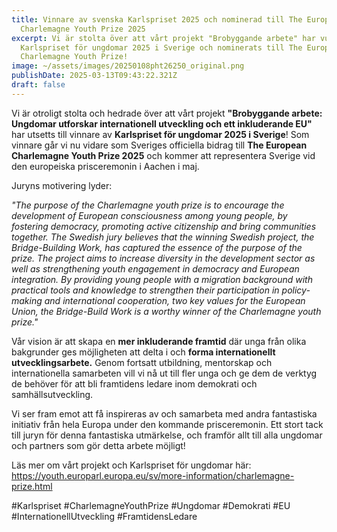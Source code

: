 ```yaml
---
title: Vinnare av svenska Karlspriset 2025 och nominerad till The European
  Charlemagne Youth Prize 2025
excerpt: Vi är stolta över att vårt projekt "Brobyggande arbete" har vunnit
  Karlspriset för ungdomar 2025 i Sverige och nominerats till The European
  Charlemagne Youth Prize!
image: ~/assets/images/20250108pht26250_original.png
publishDate: 2025-03-13T09:43:22.321Z
draft: false
---
```

<!--StartFragment-->

Vi är otroligt stolta och hedrade över att vårt projekt **"Brobyggande arbete: Ungdomar utforskar internationell utveckling och ett inkluderande EU"** har utsetts till vinnare av **Karlspriset för ungdomar 2025 i Sverige**! Som vinnare går vi nu vidare som Sveriges officiella bidrag till **The European Charlemagne Youth Prize 2025** och kommer att representera Sverige vid den europeiska prisceremonin i Aachen i maj.

Juryns motivering lyder:

*"The purpose of the Charlemagne youth prize is to encourage the development of European consciousness among young people, by fostering democracy, promoting active citizenship and bring communities together. The Swedish jury believes that the winning Swedish project, the Bridge-Building Work, has captured the essence of the purpose of the prize. The project aims to increase diversity in the development sector as well as strengthening youth engagement in democracy and European integration. By providing young people with a migration background with practical tools and knowledge to strengthen their participation in policy-making and international cooperation, two key values for the European Union, the Bridge-Build Work is a worthy winner of the Charlemagne youth prize."*

Vår vision är att skapa en **mer inkluderande framtid** där unga från olika bakgrunder ges möjligheten att delta i och **forma internationellt utvecklingsarbete.** Genom fortsatt utbildning, mentorskap och internationella samarbeten vill vi nå ut till fler unga och ge dem de verktyg de behöver för att bli framtidens ledare inom demokrati och samhällsutveckling.

Vi ser fram emot att få inspireras av och samarbeta med andra fantastiska initiativ från hela Europa under den kommande prisceremonin. Ett stort tack till juryn för denna fantastiska utmärkelse, och framför allt till alla ungdomar och partners som gör detta arbete möjligt!

Läs mer om vårt projekt och Karlspriset för ungdomar här: https://youth.europarl.europa.eu/sv/more-information/charlemagne-prize.html

\#Karlspriset #CharlemagneYouthPrize #Ungdomar #Demokrati #EU #InternationellUtveckling #FramtidensLedare

<!--EndFragment-->